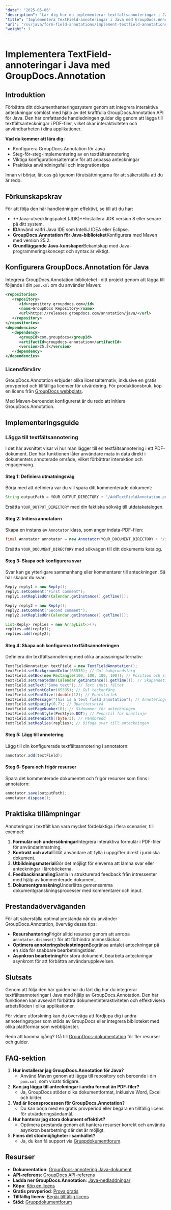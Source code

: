 ```yaml
---
"date": "2025-05-06"
"description": "Lär dig hur du implementerar textfältsannoteringar i Java med GroupDocs.Annotation för förbättrad dokumentinteraktivitet. Följ den här omfattande guiden med steg-för-steg-instruktioner och praktiska tillämpningar."
"title": "Implementera TextField-annoteringar i Java med GroupDocs.Annotation – en omfattande guide"
"url": "/sv/java/form-field-annotations/implement-textfield-annotations-java-groupdocs/"
"weight": 1
---
```


# Implementera TextField-annoteringar i Java med GroupDocs.Annotation

## Introduktion

Förbättra ditt dokumenthanteringssystem genom att integrera interaktiva anteckningar sömlöst med hjälp av det kraftfulla GroupDocs.Annotation API för Java. Den här omfattande handledningen guidar dig genom att lägga till textfältsanteckningar i PDF-filer, vilket ökar interaktiviteten och användbarheten i dina applikationer.

**Vad du kommer att lära dig:**
- Konfigurera GroupDocs.Annotation för Java
- Steg-för-steg-implementering av en textfältsannotering
- Viktiga konfigurationsalternativ för att anpassa anteckningar
- Praktiska användningsfall och integrationstips

Innan vi börjar, låt oss gå igenom förutsättningarna för att säkerställa att du är redo.

## Förkunskapskrav

För att följa den här handledningen effektivt, se till att du har:
- **Java-utvecklingspaket (JDK)**Installera JDK version 8 eller senare på ditt system.
- **ID**Använd valfri Java IDE som IntelliJ IDEA eller Eclipse.
- **GroupDocs.Annotation för Java-biblioteket**Konfigurera med Maven med version 25.2.
- **Grundläggande Java-kunskaper**Bekantskap med Java-programmeringskoncept och syntax är viktigt.

## Konfigurera GroupDocs.Annotation för Java

Integrera GroupDocs.Annotation-biblioteket i ditt projekt genom att lägga till följande i din `pom.xml` om du använder Maven:

```xml
<repositories>
   <repository>
      <id>repository.groupdocs.com</id>
      <name>GroupDocs Repository</name>
      <url>https://releases.groupdocs.com/annotation/java/</url>
   </repository>
</repositories>
<dependencies>
   <dependency>
      <groupId>com.groupdocs</groupId>
      <artifactId>groupdocs-annotation</artifactId>
      <version>25.2</version>
   </dependency>
</dependencies>
```

### Licensförvärv

GroupDocs.Annotation erbjuder olika licensalternativ, inklusive en gratis provperiod och tillfälliga licenser för utvärdering. För produktionsbruk, köp en licens från [GroupDocs webbplats](https://purchase.groupdocs.com/buy).

Med Maven-beroendet konfigurerat är du redo att initiera GroupDocs.Annotation.

## Implementeringsguide

### Lägga till textfältsannotering

I det här avsnittet visar vi hur man lägger till en textfältsannotering i ett PDF-dokument. Den här funktionen låter användare mata in data direkt i dokumentets annoterade område, vilket förbättrar interaktion och engagemang.

#### Steg 1: Definiera utmatningsväg

Börja med att definiera var du vill spara ditt kommenterade dokument:

```java
String outputPath = YOUR_OUTPUT_DIRECTORY + "/AddTextFieldAnnotation.pdf";
```
Ersätta `YOUR_OUTPUT_DIRECTORY` med din faktiska sökväg till utdatakatalogen.

#### Steg 2: Initiera annotatorn

Skapa en instans av `Annotator` klass, som anger indata-PDF-filen:

```java
final Annotator annotator = new Annotator(YOUR_DOCUMENT_DIRECTORY + "/input.pdf");
```
Ersätta `YOUR_DOCUMENT_DIRECTORY` med sökvägen till ditt dokuments katalog.

#### Steg 3: Skapa och konfigurera svar

Svar kan ge ytterligare sammanhang eller kommentarer till anteckningen. Så här skapar du svar:

```java
Reply reply1 = new Reply();
reply1.setComment("First comment");
reply1.setRepliedOn(Calendar.getInstance().getTime());

Reply reply2 = new Reply();
reply2.setComment("Second comment");
reply2.setRepliedOn(Calendar.getInstance().getTime());

List<Reply> replies = new ArrayList<>();
replies.add(reply1);
replies.add(reply2);
```

#### Steg 4: Skapa och konfigurera textfältsannoteringen

Definiera din textfältsannotering med olika anpassningsalternativ:

```java
TextFieldAnnotation textField = new TextFieldAnnotation();
textField.setBackgroundColor(65535); // Gul bakgrundsfärg
textField.setBox(new Rectangle(100, 100, 100, 100)); // Position och storlek
textField.setCreatedOn(Calendar.getInstance().getTime()); // Skapandetid
textField.setText("Some text"); // Text inuti fältet
textField.setFontColor(65535); // Gul teckenfärg
textField.setFontSize((double)12); // Fontstorlek
textField.setMessage("This is a text field annotation"); // Annoteringsmeddelande
textField.setOpacity(0.7); // Opacitetsnivå
textField.setPageNumber(0); // Sidnummer för anteckningen
textField.setPenStyle(PenStyle.DOT); // Pennstil för kantlinje
textField.setPenWidth((byte)3); // Pennbredd
textField.setReplies(replies); // Bifoga svar till anteckningen
```

#### Steg 5: Lägg till annotering

Lägg till din konfigurerade textfältsannotering i annotatorn:

```java
annotator.add(textField);
```

#### Steg 6: Spara och frigör resurser

Spara det kommenterade dokumentet och frigör resurser som finns i annotatorn:

```java
annotator.save(outputPath);
annotator.dispose();
```

## Praktiska tillämpningar

Annoteringar i textfält kan vara mycket fördelaktiga i flera scenarier, till exempel:
1. **Formulär och undersökningar**Integrera interaktiva formulär i PDF-filer för användarinmatning.
2. **Kontrakt och avtal**Tillåt användare att fylla i uppgifter direkt i juridiska dokument.
3. **Utbildningsmaterial**Gör det möjligt för eleverna att lämna svar eller anteckningar i läroböckerna.
4. **Feedbackinsamling**Samla in strukturerad feedback från intressenter med hjälp av kommenterade dokument.
5. **Dokumentgranskning**Underlätta gemensamma dokumentgranskningsprocesser med kommentarer och input.

## Prestandaöverväganden

För att säkerställa optimal prestanda när du använder GroupDocs.Annotation, överväg dessa tips:
- **Resurshantering**Frigör alltid resurser genom att anropa `annotator.dispose()` för att förhindra minnesläckor.
- **Optimera annoteringsbelastningen**Begränsa antalet anteckningar på en sida för snabbare bearbetningstider.
- **Asynkron bearbetning**För stora dokument, bearbeta anteckningar asynkront för att förbättra användarupplevelsen.

## Slutsats

Genom att följa den här guiden har du lärt dig hur du integrerar textfältsannoteringar i Java med hjälp av GroupDocs.Annotation. Den här funktionen kan avsevärt förbättra dokumentinteraktiviteten och effektivisera arbetsflöden i olika applikationer.

För vidare utforskning kan du överväga att fördjupa dig i andra annoteringstyper som stöds av GroupDocs eller integrera biblioteket med olika plattformar som webbtjänster.

Redo att komma igång? Gå till [GroupDocs-dokumentation](https://docs.groupdocs.com/annotation/java/) för fler resurser och guider.

## FAQ-sektion

1. **Hur installerar jag GroupDocs.Annotation för Java?**
   - Använd Maven genom att lägga till repository och beroende i din `pom.xml`, som visats tidigare.
2. **Kan jag lägga till anteckningar i andra format än PDF-filer?**
   - Ja, GroupDocs stöder olika dokumentformat, inklusive Word, Excel och bilder.
3. **Vad är licensprocessen för GroupDocs.Annotation?**
   - Du kan börja med en gratis provperiod eller begära en tillfällig licens för utvärderingsändamål.
4. **Hur hanterar jag stora dokument effektivt?**
   - Optimera prestanda genom att hantera resurser korrekt och använda asynkron bearbetning där det är möjligt.
5. **Finns det stödmöjligheter i samhället?**
   - Ja, du kan få support via [Gruppdokumentforum](https://forum.groupdocs.com/c/annotation/).

## Resurser
- **Dokumentation**: [GroupDocs-annotering Java-dokument](https://docs.groupdocs.com/annotation/java/)
- **API-referens**: [GroupDocs API-referens](https://reference.groupdocs.com/annotation/java/)
- **Ladda ner GroupDocs.Annotation**: [Java-nedladdningar](https://releases.groupdocs.com/annotation/java/)
- **Köpa**: [Köp en licens](https://purchase.groupdocs.com/buy)
- **Gratis provperiod**: [Prova gratis](https://releases.groupdocs.com/annotation/java/)
- **Tillfällig licens**: [Begär tillfällig licens](https://purchase.groupdocs.com/temporary-license/)
- **Stöd**: [Gruppdokumentforum](https://forum.groupdocs.com/c/annotation/)